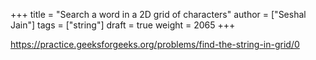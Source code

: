+++
title = "Search a word in a 2D grid of characters"
author = ["Seshal Jain"]
tags = ["string"]
draft = true
weight = 2065
+++

<https://practice.geeksforgeeks.org/problems/find-the-string-in-grid/0>
